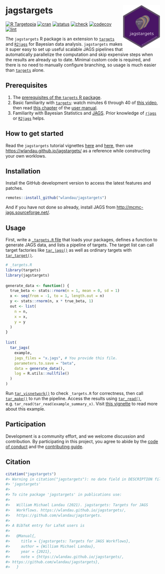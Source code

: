 
# jagstargets <img src='man/figures/logo.png' align="right" height="139"/>

[![R
Targetopia](https://img.shields.io/badge/R_Targetopia-member-blue?style=flat&labelColor=gray)](https://wlandau.github.io/targetopia/)
[![cran](http://www.r-pkg.org/badges/version/jagstargets)](https://cran.r-project.org/package=jagstargets)
[![status](https://www.repostatus.org/badges/latest/active.svg)](https://www.repostatus.org/#active)
[![check](https://github.com/wlandau/jagstargets/workflows/check/badge.svg)](https://github.com/wlandau/jagstargets/actions?query=workflow%3Acheck)
[![codecov](https://codecov.io/gh/wlandau/jagstargets/branch/main/graph/badge.svg?token=3T5DlLwUVl)](https://codecov.io/gh/wlandau/targets)
[![lint](https://github.com/wlandau/jagstargets/workflows/lint/badge.svg)](https://github.com/wlandau/jagstargets/actions?query=workflow%3Alint)

The `jagstargets` R package is an extension to
[`targets`](https://github.com/wlandau/targets) and
[`R2jags`](https://CRAN.R-project.org/package=R2jags) for Bayesian data
analysis. `jagstargets` makes it super easy to set up useful scalable
JAGS pipelines that automatically parallelize the computation and skip
expensive steps when the results are already up to date. Minimal custom
code is required, and there is no need to manually configure branching,
so usage is much easier than
[`targets`](https://github.com/wlandau/targets) alone.

## Prerequisites

1.  The [prerequisites of the `targets` R
    package](https://wlandau.github.io/targets/#prerequisites).
2.  Basic familiarity with
    [`targets`](https://wlandau.github.io/targets/): watch minutes 6
    through 40 of [this video](https://youtu.be/Gqn7Xn4d5NI), then read
    [this
    chapter](https://wlandau.github.io/targets-manual/walkthrough.html)
    of the [user manual](https://wlandau.github.io/targets-manual/).
3.  Familiarity with Bayesian Statistics and
    [JAGS](http://mcmc-jags.sourceforge.net/). Prior knowledge of
    [`rjags`](https://cran.r-project.org/package=rjags) or
    [`R2jags`](https://cran.r-project.org/package=R2jags) helps.

## How to get started

Read the `jagstargets` tutorial vignettes
[here](https://wlandau.github.io/jagstargets/articles/mcmc.html) and
[here](https://wlandau.github.io/jagstargets/articles/mcmc_rep.html),
then use <https://wlandau.github.io/jagstargets/> as a reference while
constructing your own worklows.

## Installation

Install the GitHub development version to access the latest features and
patches.

``` r
remotes::install_github("wlandau/jagstargets")
```

And if you have not done so already, install JAGS from
<http://mcmc-jags.sourceforge.net/>.

## Usage

First, write a [`_targets.R`
file](https://wlandau.github.io/targets-manual/walkthrough.html) that
loads your packages, defines a function to generate JAGS data, and lists
a pipeline of targets. The target list can call target factories like
[`tar_jags()`](https://wlandau.github.io/jagstargets/reference/tar_jags.html)
as well as ordinary targets with
[`tar_target()`](https://wlandau.github.io/targets/reference/tar_target.html).

``` r
# _targets.R
library(targets)
library(jagstargets)

generate_data <- function() {
  true_beta <- stats::rnorm(n = 1, mean = 0, sd = 1)
  x <- seq(from = -1, to = 1, length.out = n)
  y <- stats::rnorm(n, x * true_beta, 1)
  out <- list(
    n = n,
    x = x,
    y = y
  )
}

list(
  tar_jags(
    example,
    jags_files = "x.jags", # You provide this file.
    parameters.to.save = "beta",
    data = generate_data(),
    log = R.utils::nullfile()
  )
)
```

Run
[`tar_visnetwork()`](https://wlandau.github.io/targets/reference/tar_visnetwork.html)
to check `_targets.R` for correctness, then call
[`tar_make()`](https://wlandau.github.io/targets/reference/tar_make.html)
to run the pipeline. Access the results using
[`tar_read()`](https://wlandau.github.io/targets/reference/tar_read.html),
e.g. `tar_read(tar_read(example_summary_x)`. Visit [this
vignette](https://wlandau.github.io/jagstargets/articles/mcmc.html) to
read more about this example.

## Participation

Development is a community effort, and we welcome discussion and
contribution. By participating in this project, you agree to abide by
the [code of
conduct](https://github.com/wlandau/jagstargets/blob/main/CODE_OF_CONDUCT.md)
and the [contributing
guide](https://github.com/wlandau/jagstargets/blob/main/CONTRIBUTING.md).

## Citation

``` r
citation("jagstargets")
#> Warning in citation("jagstargets"): no date field in DESCRIPTION file of package
#> 'jagstargets'
#> 
#> To cite package 'jagstargets' in publications use:
#> 
#>   William Michael Landau (2021). jagstargets: Targets for JAGS
#>   Workflows. https://wlandau.github.io/jagstargets/,
#>   https://github.com/wlandau/jagstargets.
#> 
#> A BibTeX entry for LaTeX users is
#> 
#>   @Manual{,
#>     title = {jagstargets: Targets for JAGS Workflows},
#>     author = {William Michael Landau},
#>     year = {2021},
#>     note = {https://wlandau.github.io/jagstargets/,
#> https://github.com/wlandau/jagstargets},
#>   }
```

